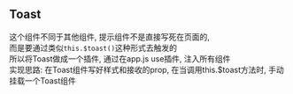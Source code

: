 ## Toast
这个组件不同于其他组件, 提示组件不是直接写死在页面的, <br>
而是要通过类似```this.$toast()```这种形式去触发的<br>
所以将Toast做成一个插件, 通过在app.js use插件, 注入所有组件<br>
实现思路: 在Toast组件写好样式和接收的prop, 在当调用this.$toast方法时, 手动挂载一个Toast组件
